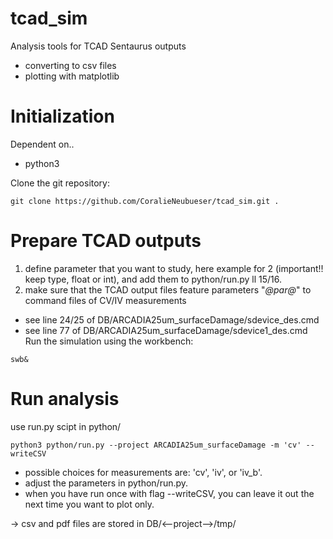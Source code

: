 tcad_sim
============

Analysis tools for TCAD Sentaurus outputs
- converting to csv files
- plotting with matplotlib

# Initialization
Dependent on..
- python3

Clone the git repository:
~~~
git clone https://github.com/CoralieNeubueser/tcad_sim.git .
~~~

# Prepare TCAD outputs
1. define parameter that you want to study, here example for 2 (important!! keep type, float or int), and add them to python/run.py ll 15/16.
2. make sure that the TCAD output files feature parameters "_@par@_" to command files of CV/IV measurements
- see line 24/25 of DB/ARCADIA25um_surfaceDamage/sdevice_des.cmd
- see line 77 of DB/ARCADIA25um_surfaceDamage/sdevice1_des.cmd
Run the simulation using the workbench: 
~~~
swb&
~~~

# Run analysis
use run.py scipt in python/

~~~
python3 python/run.py --project ARCADIA25um_surfaceDamage -m 'cv' --writeCSV
~~~

- possible choices for measurements are: 'cv', 'iv', or 'iv_b'.
- adjust the parameters in python/run.py.
- when you have run once with flag --writeCSV, you can leave it out the next time you want to plot only.

-> csv and pdf files are stored in DB/<--project-->/tmp/
